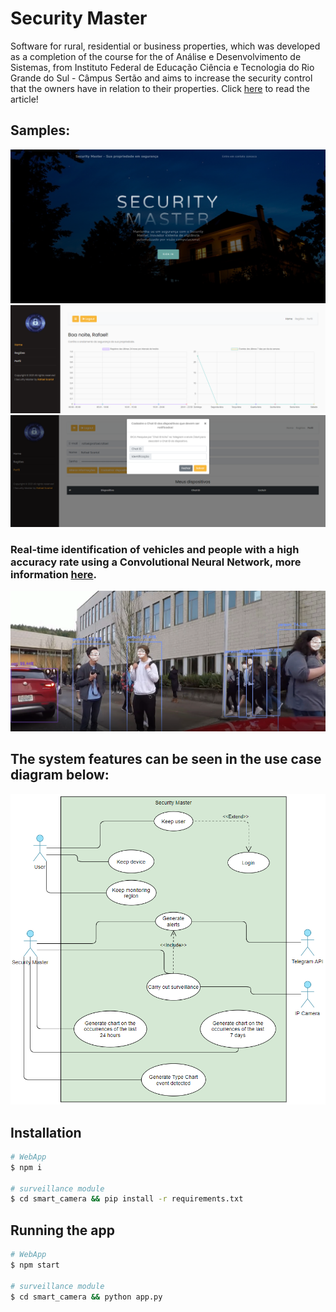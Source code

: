 # Security Master

Software for rural, residential or business properties, which was developed as a completion of the course for the of Análise e Desenvolvimento de Sistemas, from Instituto Federal de Educação Ciência e Tecnologia do Rio Grande do Sul - Câmpus Sertão and aims to increase the security control that the owners have in relation to their properties. Click <a href="https://docs.google.com/document/d/1hbUs30B3wBhGEHl1hm2ims1H8KTSsusbb0jeCRtRAlc/edit?usp=sharing">here</a> to read the article!

## Samples:
<img src="https://github.com/rafaelscariot/security-master/blob/master/src/app/public/img/Screenshot_9.png" />
<img src="https://github.com/rafaelscariot/security-master/blob/master/src/app/public/img/Screenshot_10.png" />
<img src="https://github.com/rafaelscariot/security-master/blob/master/src/app/public/img/Screenshot_11.png" />

### Real-time identification of vehicles and people with a high accuracy rate using a Convolutional Neural Network, more information <a href="https://github.com/rafaelscariot/detect-people-and-vehicles">here</a>.
<img src="https://github.com/rafaelscariot/detect-people-and-vehicles/blob/master/src/resources/result.png" />

## The system features can be seen in the use case diagram below:
<img src="https://github.com/rafaelscariot/security-master/blob/master/src/app/public/img/usecases.png" />

## Installation

```bash
# WebApp
$ npm i

# surveillance module
$ cd smart_camera && pip install -r requirements.txt
```

## Running the app
```bash
# WebApp
$ npm start

# surveillance module
$ cd smart_camera && python app.py
```
